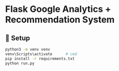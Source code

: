 # Flask Google Analytics + Recommendation System

## 📌 Setup
```bash
python3 -m venv venv
venv\Scripts\activate      # cmd
pip install -r requirements.txt
python run.py
```